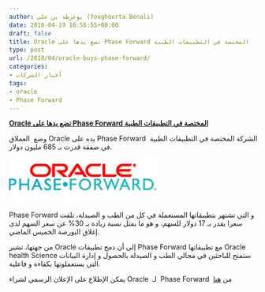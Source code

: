 ```yaml
---
author: يوغرطة بن علي (Youghourta Benali)
date: 2010-04-19 16:55:55+00:00
draft: false
title: Oracle تضع يدها على Phase Forward المختصة في التطبيقات الطبية
type: post
url: /2010/04/oracle-buys-phase-forward/
categories:
- أخبار الشركات
tags:
- oracle
- Phase Forward
---
```


[**Oracle تضع يدها على Phase Forward المختصة في التطبيقات الطبية**](https://www.it-scoop.com/2010/04/oracle-buys-phase-forward/)




وضع  العملاق Oracle يده على Phase Forward  الشركة المختصة في التطبيقات الطبية في صفقة قدرت بـ 685 مليون دولار.

[![oracle buys phase forward](Oracle-Phase-Forward.png)
](https://www.it-scoop.com/2010/04/oracle-buys-phase-forward/)

Phase Forward و التي تشتهر بتطبيقاتها المستعملة في كل من الطب و الصيدلة، تلقت سعرا يقدر بـ 17 دولار للسهم، و هو ما يمثل نسبة زيادة بـ 30% عن سعر السهم لدى إغلاق البورصة الخميس الماضي.

من جهتها، تشير Oracle إلى أن دمح تطبيقات Phase Forward مع تطبيقاتها Oracle health Science ستمنح للباحثين في مجالي الطب و الصيدلة بالحصول و إدارة البيانات التي يستعملونها بكفاءة و فاعلية.

يمكن الإطلاع على الإعلان الرسمي لشراء Oracle  لـ  Phase Forward  من [هنا](http://www.phaseforward.com/oracle/)
